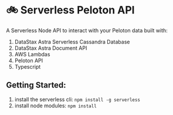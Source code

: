 # 🚲 Serverless Peloton API
A Serverless Node API to interact with your Peloton data built with:
1. DataStax Astra Serverless Cassandra Database
2. DataStax Astra Document API
3. AWS Lambdas
4. Peloton API
5. Typescript

## Getting Started:
1. install the serverless cli: `npm install -g serverless`
2. install node modules: `npm install`

